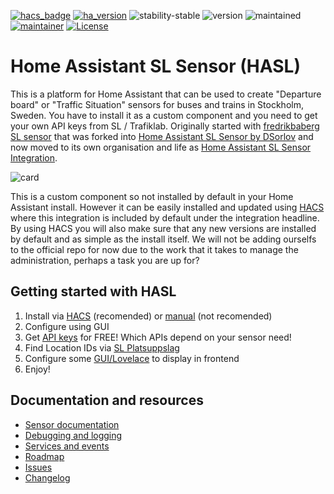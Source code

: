 [![hacs_badge](https://img.shields.io/badge/hacs-default-orange.svg)](https://github.com/custom-components/hacs)
[![ha_version](https://img.shields.io/badge/home%20assistant-2021.12%2B-green.svg)](https://www.home-assistant.io)
![stability-stable](https://img.shields.io/badge/stability-stable-green.svg)
![version](https://img.shields.io/badge/version-3.0.1-green.svg)
![maintained](https://img.shields.io/maintenance/yes/2022.svg)
[![maintainer](https://img.shields.io/badge/maintainer-dsorlov-blue.svg)](https://github.com/DSorlov)
[![License](https://img.shields.io/badge/License-Apache%202.0-blue.svg)](https://opensource.org/licenses/Apache-2.0)

Home Assistant SL Sensor (HASL)
===============================

This is a platform for Home Assistant that can be used to create "Departure board" or "Traffic Situation" sensors for buses and trains in Stockholm, Sweden. You have to install it as a custom component and you need to get your own API keys from SL / Trafiklab. Originally started with [fredrikbaberg SL sensor](https://github.com/fredrikbaberg/ha-sensor-sl) that was forked into [Home Assistant SL Sensor by DSorlov](https://github.com/DSorlov/hasl-platform) and now moved to its own organisation and life as [Home Assistant SL Sensor Integration](https://github.com/hasl-platform/integration).

![card](https://user-images.githubusercontent.com/8133650/56198334-0a150f00-603b-11e9-9e93-92be212d7f7b.PNG)

This is a custom component so not installed by default in your Home Assistant install. However it can be easily installed and updated using [HACS](https://custom-components.github.io/hacs/) where this integration is included by default under the integration headline.
By using HACS you will also make sure that any new versions are installed by default and as simple as the install itself. We will not be adding ourselfs to the official repo for now due to the work that it takes to manage the administration, perhaps a task you are up for?

## Getting started with HASL
1. Install via [HACS](hacs_install) (recomended) or [manual](manual_install) (not recomended)
2. Configure using GUI
3. Get [API keys](trafiklab) for FREE! Which APIs depend on your sensor need!
4. Find Location IDs via [SL Platsuppslag](https://developer.trafiklab.se/api/sl-platsuppslag/konsol)
5. Configure some [GUI/Lovelace](lovelace_cards) to display in frontend
6. Enjoy!

## Documentation and resources
* [Sensor documentation](sensors)
* [Debugging and logging](debugging)
* [Services and events](services)
* [Roadmap](roadmap)
* [Issues](https://github.com/hasl-sensor/integration/issues)
* [Changelog](https://github.com/hasl-sensor/integration/blob/master/CHANGELOG.md)
